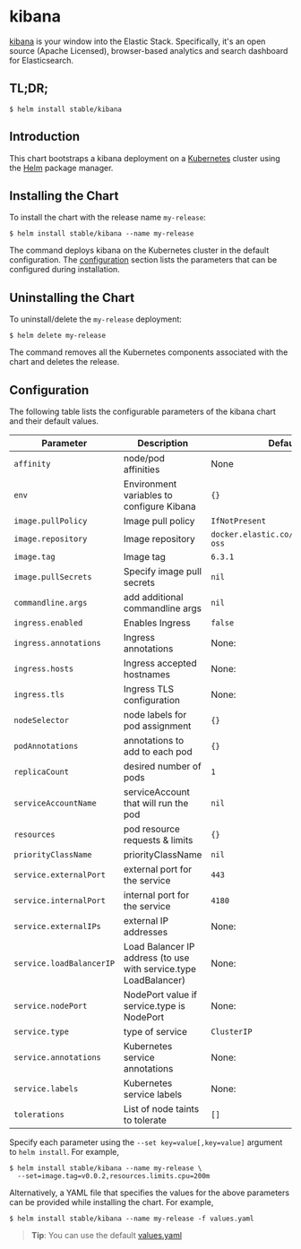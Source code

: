 # kibana

[kibana](https://github.com/elastic/kibana) is your window into the Elastic Stack. Specifically, it's an open source (Apache Licensed), browser-based analytics and search dashboard for Elasticsearch.

## TL;DR;

```console
$ helm install stable/kibana
```

## Introduction

This chart bootstraps a kibana deployment on a [Kubernetes](http://kubernetes.io) cluster using the [Helm](https://helm.sh) package manager.

## Installing the Chart

To install the chart with the release name `my-release`:

```console
$ helm install stable/kibana --name my-release
```

The command deploys kibana on the Kubernetes cluster in the default configuration. The [configuration](#configuration) section lists the parameters that can be configured during installation.

## Uninstalling the Chart

To uninstall/delete the `my-release` deployment:

```console
$ helm delete my-release
```

The command removes all the Kubernetes components associated with the chart and deletes the release.

## Configuration

The following table lists the configurable parameters of the kibana chart and their default values.

Parameter | Description | Default
--- | --- | ---
`affinity` | node/pod affinities | None
`env` | Environment variables to configure Kibana | `{}`
`image.pullPolicy` | Image pull policy | `IfNotPresent`
`image.repository` | Image repository | `docker.elastic.co/kibana/kibana-oss`
`image.tag` | Image tag | `6.3.1`
`image.pullSecrets` |Specify image pull secrets | `nil`
`commandline.args` | add additional commandline args | `nil`
`ingress.enabled` | Enables Ingress | `false`
`ingress.annotations` | Ingress annotations | None:
`ingress.hosts` | Ingress accepted hostnames | None:
`ingress.tls` | Ingress TLS configuration | None:
`nodeSelector` | node labels for pod assignment | `{}`
`podAnnotations` | annotations to add to each pod | `{}`
`replicaCount` | desired number of pods | `1`
`serviceAccountName` | serviceAccount that will run the pod | `nil`
`resources` | pod resource requests & limits | `{}`
`priorityClassName` | priorityClassName | `nil`
`service.externalPort` | external port for the service | `443`
`service.internalPort` | internal port for the service | `4180`
`service.externalIPs` | external IP addresses | None:
`service.loadBalancerIP` | Load Balancer IP address (to use with service.type LoadBalancer) | None:
`service.nodePort` | NodePort value if service.type is NodePort | None:
`service.type` | type of service | `ClusterIP`
`service.annotations` | Kubernetes service annotations | None:
`service.labels` | Kubernetes service labels | None:
`tolerations` | List of node taints to tolerate | `[]`

Specify each parameter using the `--set key=value[,key=value]` argument to `helm install`. For example,

```console
$ helm install stable/kibana --name my-release \
  --set=image.tag=v0.0.2,resources.limits.cpu=200m
```

Alternatively, a YAML file that specifies the values for the above parameters can be provided while installing the chart. For example,

```console
$ helm install stable/kibana --name my-release -f values.yaml
```

> **Tip**: You can use the default [values.yaml](values.yaml)
